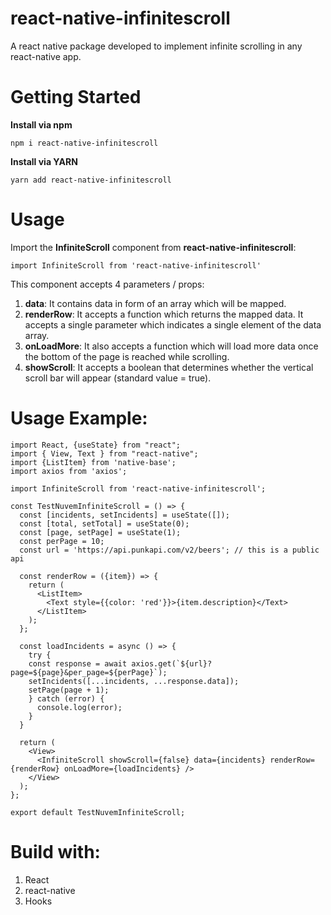 <h1>react-native-infinitescroll</h1>

A react native package developed to implement infinite scrolling in any react-native app.

<h1>Getting Started</h1>

**Install via npm**

```shell
npm i react-native-infinitescroll
```

**Install via YARN**
```shell
yarn add react-native-infinitescroll
```

<h1>Usage</h1>

Import the **InfiniteScroll** component from **react-native-infinitescroll**: 

```shell
import InfiniteScroll from 'react-native-infinitescroll'
```

This component accepts 4 parameters / props:

1. **data**: It contains data in form of an array which will be mapped.
2. **renderRow**: It accepts a function which returns the mapped data. It accepts a single parameter which indicates a single element of the data array.
3. **onLoadMore**: It also accepts a function which will load more data once the bottom of the page is reached while scrolling.
4. **showScroll**: It accepts a boolean that determines whether the vertical scroll bar will appear (standard value = true).

<h1>Usage Example:</h1>

```shell
import React, {useState} from "react";
import { View, Text } from "react-native";
import {ListItem} from 'native-base';
import axios from 'axios';

import InfiniteScroll from 'react-native-infinitescroll';

const TestNuvemInfiniteScroll = () => {
  const [incidents, setIncidents] = useState([]);
  const [total, setTotal] = useState(0);
  const [page, setPage] = useState(1);  
  const perPage = 10;
  const url = 'https://api.punkapi.com/v2/beers'; // this is a public api 

  const renderRow = ({item}) => {
    return (
      <ListItem>
        <Text style={{color: 'red'}}>{item.description}</Text>
      </ListItem>
    );
  };
  
  const loadIncidents = async () => {
    try {
    const response = await axios.get(`${url}?page=${page}&per_page=${perPage}`);
    setIncidents([...incidents, ...response.data]);
    setPage(page + 1);
    } catch (error) {
      console.log(error);
    }
  }

  return (
    <View>
      <InfiniteScroll showScroll={false} data={incidents} renderRow={renderRow} onLoadMore={loadIncidents} />
    </View>
  );
};

export default TestNuvemInfiniteScroll;

```

<h1>Build with: </h1>

1. React
2. react-native
3. Hooks
